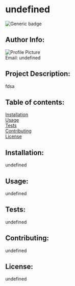
  # undefined  
  ![Generic badge](https://img.shields.io/github/repo-size/prabjitv/undefined)  
  ## Author Info:  
  ![Profile Picture](https://avatars2.githubusercontent.com/u/58503954?v=4)  
  Email: undefined  
  ## Project Description:   
  fdsa  
  ## Table of contents:  
  [Installation](#installation)  
  [Usage](#usage)  
  [Tests](#tests)  
  [Contributing](#contributing)  
  [License](#license)  
  ## Installation:<a id=installation></a>   
  undefined  
  ## Usage:<a id=usage></a>  
  undefined  
  ## Tests:<a id=tests></a>  
  undefined
  ## Contributing:<a id=contributing></a>  
  undefined  
  ## License:<a id=license></a>  
  undefined
  